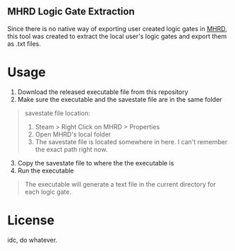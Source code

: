 ## MHRD Logic Gate Extraction
Since there is no native way of exporting user created logic gates in [MHRD](http://store.steampowered.com/app/576030/), this tool was created to extract the local user's logic gates and export them as .txt files.

# Usage
1. Download the released executable file from this repository
2. Make sure the executable and the savestate file are in the same folder
> savestate file location:
> 1. Steam > Right Click on MHRD > Properties
> 2. Open MHRD's local folder
> 3. The savestate file is located somewhere in here. I can't remember the exact path right now.
3. Copy the savestate file to where the the executable is
4. Run the executable
> The executable will generate a text file in the current directory for each logic gate.

# License
idc, do whatever.
